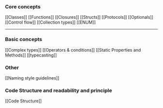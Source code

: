 ### Core concepts 
[[Classes]]
[[Functions]]
[[Closures]]
[[Structs]]
[[Protocols]]
[[Optionals]]
[[Control flow]]
[[Collection types]]
[[ENUM]]

___
### Basic concepts


[[Complex types]]
[[Operators & conditions]]
[[Static Properties and Methods]]
[[typecasting]]


### Other 
[[Naming style guidelines]]



### Code Structure and readability and principle 
[[Code Structure]]
